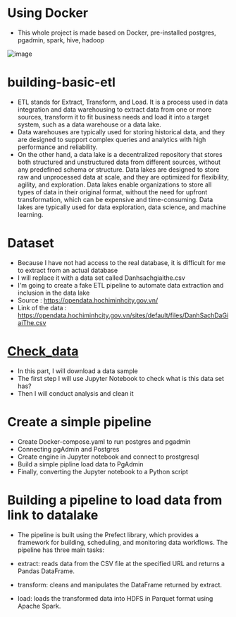 # Using Docker
- This whole project is made based on Docker, pre-installed postgres, pgadmin, spark, hive, hadoop

![image](https://user-images.githubusercontent.com/115331941/232332014-55aa0ace-0b19-44ae-84de-f7a2e35eb03c.png)

# building-basic-etl
- ETL stands for Extract, Transform, and Load. It is a process used in data integration and data warehousing to extract data from one or more sources, transform it to fit business needs and load it into a target system, such as a data warehouse or a data lake.
- Data warehouses are typically used for storing historical data, and they are designed to support complex queries and analytics with high performance and reliability.
- On the other hand, a data lake is a decentralized repository that stores both structured and unstructured data from different sources, without any predefined schema or structure. Data lakes are designed to store raw and unprocessed data at scale, and they are optimized for flexibility, agility, and exploration. Data lakes enable organizations to store all types of data in their original format, without the need for upfront transformation, which can be expensive and time-consuming. Data lakes are typically used for data exploration, data science, and machine learning.

# Dataset
- Because I have not had access to the real database, it is difficult for me to extract from an actual database
- I will replace it with a data set called Danhsachgiaithe.csv
- I'm going to create a fake ETL pipeline to automate data extraction and inclusion in the data lake
- Source : https://opendata.hochiminhcity.gov.vn/
- Link of the data : https://opendata.hochiminhcity.gov.vn/sites/default/files/DanhSachDaGiaiThe.csv

# [Check_data](./Check-data)

- In this part, I will download a data sample
- The first step I will use Jupyter Notebook to check what is this data set has?
- Then I will conduct analysis and clean it

# Create a simple pipeline

- Create Docker-compose.yaml to run postgres and pgadmin
- Connecting pgAdmin and Postgres
- Create engine in Jupyter notebook and connect to prostgresql
- Build a simple pipline load data to PgAdmin
- Finally, converting the Jupyter notebook to a Python script

# Building a pipeline to load data from link to datalake
- The pipeline is built using the Prefect library, which provides a framework for building, scheduling, and monitoring data workflows. The pipeline has three main tasks:

- extract: reads data from the CSV file at the specified URL and returns a Pandas DataFrame.
- transform: cleans and manipulates the DataFrame returned by extract.
- load: loads the transformed data into HDFS in Parquet format using Apache Spark.
